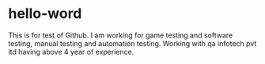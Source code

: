 # hello-word
This is for test of Github. I am working for game testing and software testing, manual testing and automation testing.
Working with qa infotech pvt ltd having above 4 year of experience.
